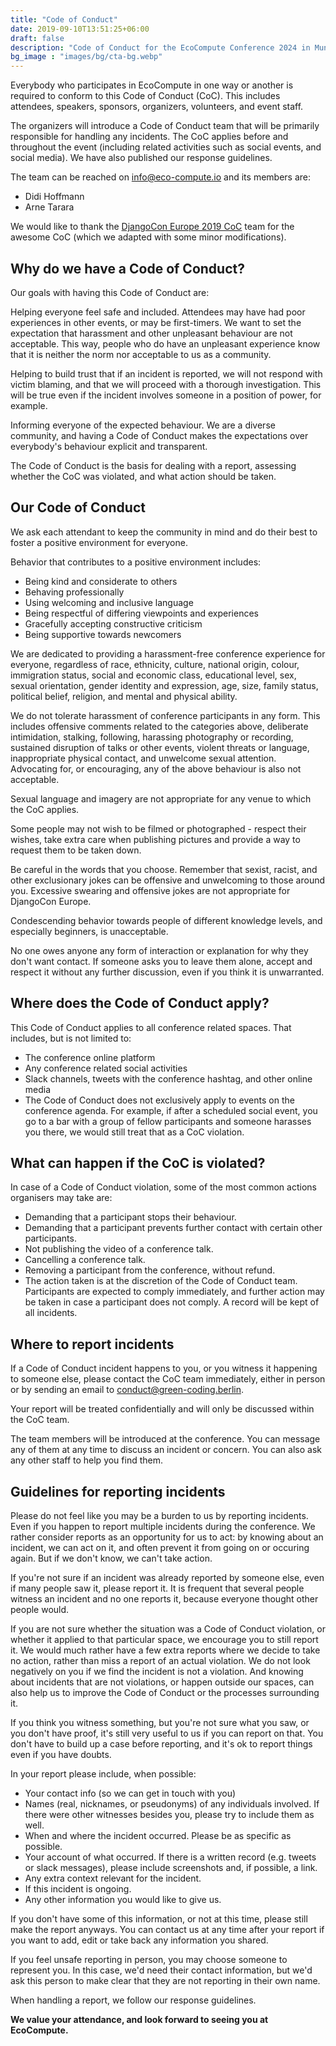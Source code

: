 ```yaml
---
title: "Code of Conduct"
date: 2019-09-10T13:51:25+06:00
draft: false
description: "Code of Conduct for the EcoCompute Conference 2024 in Munich, Germany"
bg_image : "images/bg/cta-bg.webp"
---
```


Everybody who participates in EcoCompute in one way or another is required to conform to this Code of Conduct (CoC). This includes attendees, speakers, sponsors, organizers, volunteers, and event staff.

The organizers will introduce a Code of Conduct team that will be primarily responsible for handling any incidents. The CoC applies before and throughout the event (including related activities such as social events, and social media). We have also published our response guidelines.

The team can be reached on info@eco-compute.io and its members are:

- Didi Hoffmann
- Arne Tarara

We would like to thank the [DjangoCon Europe 2019 CoC](https://2022.djangocon.eu/conduct/code_of_conduct/) team for the awesome CoC (which we adapted with some minor modifications).

## Why do we have a Code of Conduct?

Our goals with having this Code of Conduct are:

Helping everyone feel safe and included. Attendees may have had poor experiences in other events, or may be first-timers. We want to set the expectation that harassment and other unpleasant behaviour are not acceptable. This way, people who do have an unpleasant experience know that it is neither the norm nor acceptable to us as a community.

Helping to build trust that if an incident is reported, we will not respond with victim blaming, and that we will proceed with a thorough investigation. This will be true even if the incident involves someone in a position of power, for example.

Informing everyone of the expected behaviour. We are a diverse community, and having a Code of Conduct makes the expectations over everybody's behaviour explicit and transparent.

The Code of Conduct is the basis for dealing with a report, assessing whether the CoC was violated, and what action should be taken.

## Our Code of Conduct

We ask each attendant to keep the community in mind and do their best to foster a positive environment for everyone.

Behavior that contributes to a positive environment includes:

- Being kind and considerate to others
- Behaving professionally
- Using welcoming and inclusive language
- Being respectful of differing viewpoints and experiences
- Gracefully accepting constructive criticism
- Being supportive towards newcomers

We are dedicated to providing a harassment-free conference experience for everyone, regardless of race, ethnicity, culture, national origin, colour, immigration status, social and economic class, educational level, sex, sexual orientation, gender identity and expression, age, size, family status, political belief, religion, and mental and physical ability.

We do not tolerate harassment of conference participants in any form. This includes offensive comments related to the categories above, deliberate intimidation, stalking, following, harassing photography or recording, sustained disruption of talks or other events, violent threats or language, inappropriate physical contact, and unwelcome sexual attention. Advocating for, or encouraging, any of the above behaviour is also not acceptable.

Sexual language and imagery are not appropriate for any venue to which the CoC applies.

Some people may not wish to be filmed or photographed - respect their wishes, take extra care when publishing pictures and provide a way to request them to be taken down.

Be careful in the words that you choose. Remember that sexist, racist, and other exclusionary jokes can be offensive and unwelcoming to those around you. Excessive swearing and offensive jokes are not appropriate for DjangoCon Europe.

Condescending behavior towards people of different knowledge levels, and especially beginners, is unacceptable.

No one owes anyone any form of interaction or explanation for why they don't want contact. If someone asks you to leave them alone, accept and respect it without any further discussion, even if you think it is unwarranted.

## Where does the Code of Conduct apply?

This Code of Conduct applies to all conference related spaces. That includes, but is not limited to:

- The conference online platform
- Any conference related social activities
- Slack channels, tweets with the conference hashtag, and other online media
- The Code of Conduct does not exclusively apply to events on the conference agenda. For example, if after a scheduled social event, you go to a bar with a group of fellow participants and someone harasses you there, we would still treat that as a CoC violation.

## What can happen if the CoC is violated?

In case of a Code of Conduct violation, some of the most common actions organisers may take are:

- Demanding that a participant stops their behaviour.
- Demanding that a participant prevents further contact with certain other participants.
- Not publishing the video of a conference talk.
- Cancelling a conference talk.
- Removing a participant from the conference, without refund.
- The action taken is at the discretion of the Code of Conduct team. Participants are expected to comply immediately, and further action may be taken in case a participant does not comply. A record will be kept of all incidents.

## Where to report incidents

If a Code of Conduct incident happens to you, or you witness it happening to someone else, please contact the CoC team immediately, either in person or by sending an email to conduct@green-coding.berlin.

Your report will be treated confidentially and will only be discussed within the CoC team.

The team members will be introduced at the conference. You can message any of them at any time to discuss an incident or concern. You can also ask any other staff to help you find them.

## Guidelines for reporting incidents

Please do not feel like you may be a burden to us by reporting incidents. Even if you happen to report multiple incidents during the conference. We rather consider reports as an opportunity for us to act: by knowing about an incident, we can act on it, and often prevent it from going on or occuring again. But if we don't know, we can't take action.

If you're not sure if an incident was already reported by someone else, even if many people saw it, please report it. It is frequent that several people witness an incident and no one reports it, because everyone thought other people would.

If you are not sure whether the situation was a Code of Conduct violation, or whether it applied to that particular space, we encourage you to still report it. We would much rather have a few extra reports where we decide to take no action, rather than miss a report of an actual violation. We do not look negatively on you if we find the incident is not a violation. And knowing about incidents that are not violations, or happen outside our spaces, can also help us to improve the Code of Conduct or the processes surrounding it.

If you think you witness something, but you're not sure what you saw, or you don't have proof, it's still very useful to us if you can report on that. You don't have to build up a case before reporting, and it's ok to report things even if you have doubts.

In your report please include, when possible:

- Your contact info (so we can get in touch with you)
- Names (real, nicknames, or pseudonyms) of any individuals involved. If there were other witnesses besides you, please try to include them as well.
- When and where the incident occurred. Please be as specific as possible.
- Your account of what occurred. If there is a written record (e.g. tweets or slack messages), please include screenshots and, if possible, a link.
- Any extra context relevant for the incident.
- If this incident is ongoing.
- Any other information you would like to give us.

If you don't have some of this information, or not at this time, please still make the report anyways. You can contact us at any time after your report if you want to add, edit or take back any information you shared.

If you feel unsafe reporting in person, you may choose someone to represent you. In this case, we'd need their contact information, but we'd ask this person to make clear that they are not reporting in their own name.

When handling a report, we follow our response guidelines.

**We value your attendance, and look forward to seeing you at EcoCompute.**